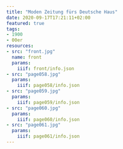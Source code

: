 ```yaml
---
title: "Moden Zeitung fürs Deutsche Haus"
date: 2020-09-17T17:21:11+02:00
featured: true
tags:
- 1900
- 00er
resources:
- src: "front.jpg"
  name: front
  params:
    iiif: front/info.json
- src: "page058.jpg"
  params:
    iiif: page058/info.json
- src: "page059.jpg"
  params:
    iiif: page059/info.json
- src: "page060.jpg"
  params:
    iiif: page060/info.json
- src: "page061.jpg"
  params:
    iiif: page061/info.json
---
```

